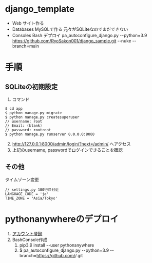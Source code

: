 # django_template

- Web
    サイト作る
- Databases
    MySQLで作る
    元々がSQLiteなのでまだできない
- Consoles
    Bash
        デプロイ
            pa_autoconfigure_django.py --python=3.9 https://github.com/RyoSakon001/django_sample.git --nuke --branch=main





# 手順

## SQLiteの初期設定

1. コマンド
```
$ cd app
$ python manage.py migrate
$ python manage.py createsuperuser
// username: root
// Email: (blank)
// password: rootroot
$ python manage.py runserver 0.0.0.0:8000
```
2. http://127.0.0.1:8000/admin/login/?next=/admin/ へアクセス
3. 上記のusername, passwordでログインできることを確認

## その他
タイムゾーン変更
```
// settings.py 100行目付近
LANGUAGE_CODE = 'ja'
TIME_ZONE = 'Asia/Tokyo'
```




# pythonanywhereのデプロイ
1. [アカウント登録](https://www.pythonanywhere.com/)
2. BashConsole作成
   1. pip3.9 install --user pythonanywhere
   2. $ pa_autoconfigure_django.py --python=3.9 --branch=<branchname>https://github.com/<username>/<repositoryname>.git
